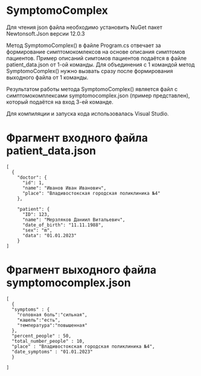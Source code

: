 # SymptomoComplex

Для чтения json файла необходимо установить NuGet пакет Newtonsoft.Json версии 12.0.3

Метод SymptomoComplex() в файле Program.cs отвечает за формирование симптомокомлексов на основе описания симптомов пациентов.
Пример описаний симтомов пациентов подаётся в файле patient_data.json от 1-ой команды. Для объединения с 1 командой метод SymptomoComplex() нужно вызвать сразу после формирования выходного файла от 1 команды.

Результатом работы метода SymptomoComplex() является файл с симптомокомплексами symptomocomplex.json (пример представлен), который подаётся на вход 3-ей команде.

Для компиляции и запуска кода использовалась Visual Studio.

# Фрагмент входного файла patient_data.json
```
[
  {
    "doctor": {
      "id": 1,
      "name": "Иванов Иван Иванович",
      "place": "Владивостокская городская поликлиника №4"
    },

    "patient": {
      "ID": 123,
      "name": "Мерзляков Даниил Витальевич",
      "date_of_birth": "11.11.1988",
      "sex": "m",
      "data": "01.01.2023"
    }
]
```
# Фрагмент выходного файла symptomocomplex.json
```
[
  {
  "symptoms" : {
    "головная боль":"сильная", 
    "кашель":"есть", 
    "температура":"повышенная"
  },
  "percent_people" : 50, 
  "total_number_people" : 10, 
  "place" : "Владивостокская городская поликлиника №4",
  "date_symptoms" : "01.01.2023"
  }

]

```
